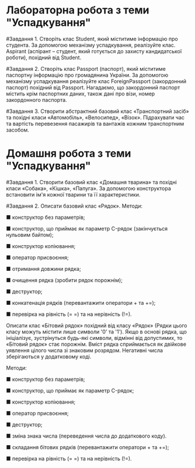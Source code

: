 # Лабораторна робота з теми "Успадкування"

#Завдання 1.
Створіть клас Student, який міститиме інформацію про студента. За допомогою механізму успадкування, реалізуйте клас. Aspirant (аспірант – студент, який готується до захисту кандидатської роботи), похідний від Student.

#Завдання 2.
Створіть клас Passport (паспорт), який міститиме паспортну інформацію про громадянина України.
За допомогою механізму успадкування реалізуйте клас ForeignPassport (закордонний паспорт) похідний від Passport.
Нагадаємо, що закордонний паспорт містить крім паспортних даних, також дані про візи, номер закордонного паспорта.

#Завдання 3.
Створити абстрактний базовий клас «Транспортний засіб»
та похідні класи «Автомобіль», «Велосипед», «Візок». Підрахувати час та вартість перевезення пасажирів та вантажів
кожним транспортним засобом.


# Домашня робота з теми "Успадкування"

#Завдання 1.
Створити базовий клас «Домашня тварина» та похідні класи «Собака», «Кішка», «Папуга». За допомогою конструктора встановити ім'я кожної тварини та її характеристики.

#Завдання 2.
Описати базовий клас «Рядок».
Методи:

■ конструктор без параметрів;

■ конструктор, що приймає як параметр C-рядок (закінчується нульовим байтом);

■ конструктор копіювання;

■ оператор присвоєння;

■ отримання довжини рядка;

■ очищення рядка (зробити рядок порожнім);

■ деструктор;

■ конкатенація рядків (перевантажити оператори + та +=);

■ перевірка на рівність (= =) та на нерівність (!=).

Описати клас «Бітовий рядок» похідний від класу «Рядок» (Рядки цього класу можуть містити лише символи '0' та '1'). Якщо в основі рядка, що ініціалізує,
зустрінуться будь-які символи, відмінні від допустимих, то «Бітовий рядок» стає порожнім. Вміст рядка сприймається як двійкове уявлення цілого числа зі знаковим розрядом. Негативні числа зберігаються у додатковому коді.

Методи:

■ конструктор без параметрів;

■ конструктор, що приймає як параметр C-рядок;

■ конструктор копіювання;

■ оператор присвоєння;

■ деструктор;

■ зміна знака числа (переведення числа до додаткового коду).

■ складання бітових рядків (перевантажити оператори + та +=);

■ перевірка на рівність (= =) та на нерівність (!=).
